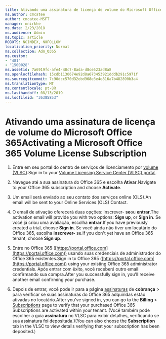 ```yaml
---
title: Ativando uma assinatura de licença de volume do Microsoft Office 365
ms.author: cmcatee
author: cmcatee-MSFT
manager: mnirkhe
ms.date: 2/23/2018
ms.audience: Admin
ms.topic: article
ROBOTS: NOINDEX, NOFOLLOW
localization_priority: Normal
ms.collection: Adm_O365
ms.custom:
- "481"
- "1500028"
ms.assetid: 7a6919fc-afe4-40c7-8ada-d8ce523ad8a8
ms.openlocfilehash: 15cdb1130674e92d8a673453921dddb291c5971f
ms.sourcegitcommit: 7c90dcc570d32ebd968e3e4e816a7b482890b3a4
ms.translationtype: MT
ms.contentlocale: pt-BR
ms.lasthandoff: 08/13/2019
ms.locfileid: "36385853"
---
```

# <a name="activating-a-microsoft-office-365-volume-license-subscription"></a><span data-ttu-id="a36cc-102">Ativando uma assinatura de licença de volume do Microsoft Office 365</span><span class="sxs-lookup"><span data-stu-id="a36cc-102">Activating a Microsoft Office 365 Volume License Subscription</span></span>

1. <span data-ttu-id="a36cc-103">Entre em seu portal do centro de serviços de licenciamento por [volume (VLSC)](http://go.microsoft.com/fwlink/p/?LinkId=329762).</span><span class="sxs-lookup"><span data-stu-id="a36cc-103">Sign in to your [Volume Licensing Service Center (VLSC) portal](http://go.microsoft.com/fwlink/p/?LinkId=329762).</span></span>

2. <span data-ttu-id="a36cc-104">Navegue até a sua assinatura do Office 365 e escolha **Ativar**.</span><span class="sxs-lookup"><span data-stu-id="a36cc-104">Navigate to your Office 365 subscription and choose **Activate**.</span></span>

3. <span data-ttu-id="a36cc-105">Um email será enviado ao seu contato dos serviços online (OLS).</span><span class="sxs-lookup"><span data-stu-id="a36cc-105">An email will be sent to your Online Services (OLS) Contact.</span></span>

4. <span data-ttu-id="a36cc-106">O email de ativação oferecerá duas opções: inscrever- **se**ou **entrar**.</span><span class="sxs-lookup"><span data-stu-id="a36cc-106">The activation email will provide you with two options: **Sign up**, or **Sign in**.</span></span> <span data-ttu-id="a36cc-107">Se você já criou uma avaliação, escolha **entrar**.</span><span class="sxs-lookup"><span data-stu-id="a36cc-107">If you have previously created a trial, choose **Sign in**.</span></span> <span data-ttu-id="a36cc-108">Se você ainda não tiver um locatário do Office 365, escolha **inscrever-** se.</span><span class="sxs-lookup"><span data-stu-id="a36cc-108">If you don't yet have an Office 365 tenant, choose **Sign up**.</span></span>

5. <span data-ttu-id="a36cc-109">Entre no Office 365 ([https://portal.office.com](https://portal.office.com)) usando suas credenciais de administrador do Office 365 existentes.</span><span class="sxs-lookup"><span data-stu-id="a36cc-109">Sign in to Office 365 ([https://portal.office.com](https://portal.office.com)) using your existing Office 365 administrator credentials.</span></span> <span data-ttu-id="a36cc-110">Após entrar com êxito, você receberá outro email confirmando sua compra.</span><span class="sxs-lookup"><span data-stu-id="a36cc-110">After you successfully sign in, you'll receive another email confirming your purchase.</span></span>

6. <span data-ttu-id="a36cc-111">Depois de entrar, você pode ir para a página [assinaturas](https://go.microsoft.com/fwlink/p/?linkid=842054) de **cobrança** \> para verificar se suas assinaturas do Office 365 adquiridas estão ativadas no locatário.</span><span class="sxs-lookup"><span data-stu-id="a36cc-111">After you've signed in, you can go to the **Billing** \> [Subscriptions](https://go.microsoft.com/fwlink/p/?linkid=842054) page to verify that your purchased Office 365 Subscriptions are activated within your tenant.</span></span> <span data-ttu-id="a36cc-112">(Você também pode escolher a guia **assinatura** no VLSC para exibir detalhes, verificando se sua assinatura foi depositada.)</span><span class="sxs-lookup"><span data-stu-id="a36cc-112">(You can also choose the **Subscription** tab in the VLSC to view details verifying that your subscription has been deposited.)</span></span>
